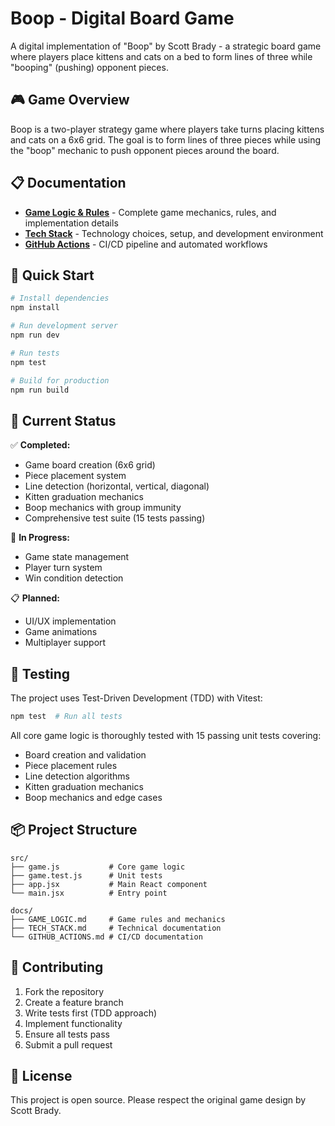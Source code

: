 # Boop - Digital Board Game

A digital implementation of "Boop" by Scott Brady - a strategic board game where players place kittens and cats on a bed to form lines of three while "booping" (pushing) opponent pieces.

## 🎮 Game Overview

Boop is a two-player strategy game where players take turns placing kittens and cats on a 6x6 grid. The goal is to form lines of three pieces while using the "boop" mechanic to push opponent pieces around the board.

## 📋 Documentation

- **[Game Logic & Rules](./docs/GAME_LOGIC.md)** - Complete game mechanics, rules, and implementation details
- **[Tech Stack](./docs/TECH_STACK.md)** - Technology choices, setup, and development environment
- **[GitHub Actions](./docs/GITHUB_ACTIONS.md)** - CI/CD pipeline and automated workflows

## 🚀 Quick Start

```bash
# Install dependencies
npm install

# Run development server
npm run dev

# Run tests
npm test

# Build for production
npm run build
```

## 🎯 Current Status

✅ **Completed:**
- Game board creation (6x6 grid)
- Piece placement system
- Line detection (horizontal, vertical, diagonal)
- Kitten graduation mechanics
- Boop mechanics with group immunity
- Comprehensive test suite (15 tests passing)

🚧 **In Progress:**
- Game state management
- Player turn system
- Win condition detection

📋 **Planned:**
- UI/UX implementation
- Game animations
- Multiplayer support

## 🧪 Testing

The project uses Test-Driven Development (TDD) with Vitest:

```bash
npm test  # Run all tests
```

All core game logic is thoroughly tested with 15 passing unit tests covering:
- Board creation and validation
- Piece placement rules
- Line detection algorithms
- Kitten graduation mechanics
- Boop mechanics and edge cases

## 📦 Project Structure

```
src/
├── game.js           # Core game logic
├── game.test.js      # Unit tests
├── app.jsx           # Main React component
└── main.jsx          # Entry point

docs/
├── GAME_LOGIC.md     # Game rules and mechanics
├── TECH_STACK.md     # Technical documentation
└── GITHUB_ACTIONS.md # CI/CD documentation
```

## 🤝 Contributing

1. Fork the repository
2. Create a feature branch
3. Write tests first (TDD approach)
4. Implement functionality
5. Ensure all tests pass
6. Submit a pull request

## 📝 License

This project is open source. Please respect the original game design by Scott Brady.

